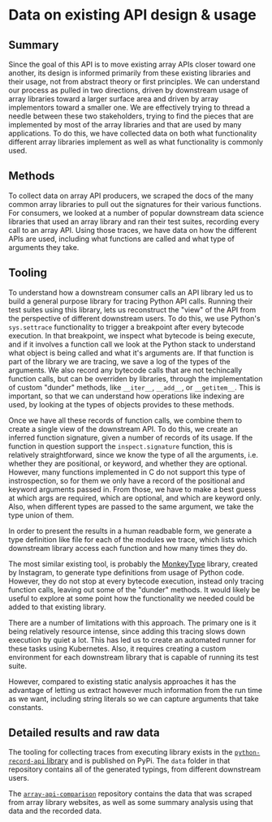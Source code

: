 # Data on existing API design & usage

## Summary

Since the goal of this API is to move existing array APIs closer toward one another, its design is informed primarily from these existing libraries and their usage, not from abstract theory or first principles. We can understand our process as pulled in two directions, driven by downstream usage of array libraries toward a larger surface area and driven by array implementors toward a smaller one. We are effectively trying to thread a needle between these two stakeholders, trying to find the pieces that are implemented by most of the array libraries and that are used by many applications. To do this, we have collected data on both what functionality different array libraries implement as well as what functionality is commonly used.



## Methods

To collect data on array API producers, we scraped the docs of the many common array libraries to pull out the signatures for their various functions. For consumers, we looked at a number of popular downstream data science libraries that used an array library and ran their test suites, recording every call to an array API. Using those traces, we have data on how the different APIs are used, including what functions are called and what type of arguments they take.



## Tooling

To understand how a downstream consumer calls an API library led us to build a general purpose library for tracing Python API calls. Running their test suites using this library, lets us reconstruct the "view" of the API from the perspective of different downstream users. To do this, we use Python's `sys.settrace` functionality to trigger a breakpoint after every bytecode execution. In that breakpoint, we inspect what bytecode is being execute, and if it involves a function call we look at the Python stack to understand what object is being called and what it's arguments are. If that function is part of the library we are tracing, we save a log of the types of the arguments. We also record any bytecode calls that are not techincally function calls, but can be overriden by libraries, through the implementation of custom "dunder" methods, like `__iter__`, `__add__`, or `__getitem__`. This is important, so that we can understand how operations like indexing are used, by looking at the types of objects provides to these methods.

Once we have all these records of function calls, we combine them to create a single view of the downstream API. To do this, we create an inferred function signature, given a number of records of its usage. If the function in question support the `inspect.signature` function, this is relatively straightforward, since we know the type of all the arguments, i.e. whether they are positional, or keyword, and whether they are optional. However, many functions implemented in C do not support this type of instrospection, so for them we only have a record of the positional and keyword arguments passed in. From those, we have to make a best guess at which args are required, which are optional, and which are keyword only. Also, when different types are passed to the same argument, we take the type union of them.

In order to present the results in a human readbable form, we generate a type definition like file for each of the modules we trace, which lists which downstream library access each function and how many times they do.
 

The most similar existing tool, is probably the [MonkeyType](https://github.com/Instagram/MonkeyType) library, created by Instagram, to generate type definitions from usage of Python code. However, they do not stop at every bytecode execution, instead only tracing function calls, leaving out some of the "dunder" methods. It would likely be useful to explore at some point how the functionality we needed could be added to that existing library.

There are a number of limitations with this approach. The primary one is it being relatively resource intense, since adding this tracing slows down execution by quiet a lot. This has led us to create an automated runner for these tasks using Kubernetes. Also, it requires creating a custom environment for each downstream library that is capable of running its test suite.

However, compared to existing static analysis approaches it has the advantage of letting us extract however much information from the run time as we want, including string literals so we can capture arguments that take constants.


## Detailed results and raw data


The tooling for collecting traces from executing library exists in the [`python-record-api` library](https://github.com/data-apis/python-record-api) and is published on PyPi. The `data` folder in that repository contains all of the generated typings, from different downstream users.

The [`array-api-comparison`](https://github.com/data-apis/array-api-comparison) repository contains the data that was scraped from array library websites, as well as some summary analysis using that data and the recorded data.
